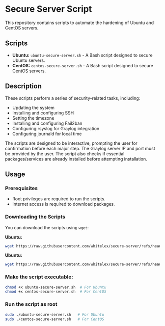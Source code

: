 # Secure Server Script

This repository contains scripts to automate the hardening of Ubuntu and CentOS servers.

## Scripts

*   **Ubuntu:** `ubuntu-secure-server.sh` - A Bash script designed to secure Ubuntu servers.
*   **CentOS:** `centos-secure-server.sh` - A Bash script designed to secure CentOS servers.

## Description

These scripts perform a series of security-related tasks, including:

*   Updating the system
*   Installing and configuring SSH
*   Setting the timezone
*   Installing and configuring Fail2ban
*   Configuring rsyslog for Graylog integration
*   Configuring journald for local time

The scripts are designed to be interactive, prompting the user for confirmation before each major step. The Graylog server IP and port must be provided by the user.  The script also checks if essential packages/services are already installed before attempting installation.

## Usage

### Prerequisites

*   Root privileges are required to run the scripts.
*   Internet access is required to download packages.

### Downloading the Scripts

You can download the scripts using `wget`:

**Ubuntu:**

```bash
wget https://raw.githubusercontent.com/whitelex/secure-server/refs/heads/main/ubuntu-secure-server.sh
```

**Ubuntu:**

```bash
wget https://raw.githubusercontent.com/whitelex/secure-server/refs/heads/main/centos-secure-server.sh
```

### Make the script executable:

```bash
chmod +x ubuntu-secure-server.sh  # For Ubuntu
chmod +x centos-secure-server.sh  # For CentOS
```

### Run the script as root

```bash
sudo ./ubuntu-secure-server.sh   # For Ubuntu
sudo ./centos-secure-server.sh   # For CentOS
```

